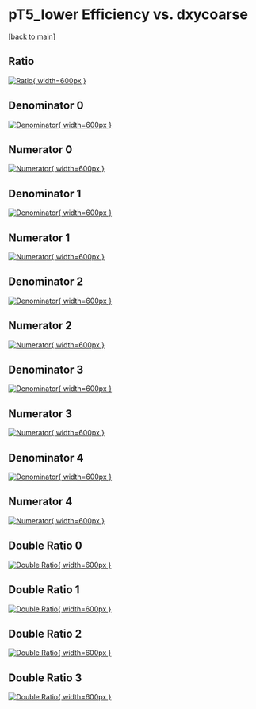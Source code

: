 # pT5_lower Efficiency vs. dxycoarse

[[back to main](./)]



## Ratio

[![Ratio](../mtv/var/pT5_lower_vtr_321_0_eff_dxycoarse.png){ width=600px }](../mtv/var/pT5_lower_vtr_321_0_eff_dxycoarse.pdf)

## Denominator 0

[![Denominator](../mtv/den/pT5_lower_vtr_321_0_eff_dxycoarse_den0.png){ width=600px }](../mtv/den/pT5_lower_vtr_321_0_eff_dxycoarse_den0.pdf)

## Numerator 0

[![Numerator](../mtv/num/pT5_lower_vtr_321_0_eff_dxycoarse_num0.png){ width=600px }](../mtv/num/pT5_lower_vtr_321_0_eff_dxycoarse_num0.pdf)

## Denominator 1

[![Denominator](../mtv/den/pT5_lower_vtr_321_0_eff_dxycoarse_den1.png){ width=600px }](../mtv/den/pT5_lower_vtr_321_0_eff_dxycoarse_den1.pdf)

## Numerator 1

[![Numerator](../mtv/num/pT5_lower_vtr_321_0_eff_dxycoarse_num1.png){ width=600px }](../mtv/num/pT5_lower_vtr_321_0_eff_dxycoarse_num1.pdf)

## Denominator 2

[![Denominator](../mtv/den/pT5_lower_vtr_321_0_eff_dxycoarse_den2.png){ width=600px }](../mtv/den/pT5_lower_vtr_321_0_eff_dxycoarse_den2.pdf)

## Numerator 2

[![Numerator](../mtv/num/pT5_lower_vtr_321_0_eff_dxycoarse_num2.png){ width=600px }](../mtv/num/pT5_lower_vtr_321_0_eff_dxycoarse_num2.pdf)

## Denominator 3

[![Denominator](../mtv/den/pT5_lower_vtr_321_0_eff_dxycoarse_den3.png){ width=600px }](../mtv/den/pT5_lower_vtr_321_0_eff_dxycoarse_den3.pdf)

## Numerator 3

[![Numerator](../mtv/num/pT5_lower_vtr_321_0_eff_dxycoarse_num3.png){ width=600px }](../mtv/num/pT5_lower_vtr_321_0_eff_dxycoarse_num3.pdf)

## Denominator 4

[![Denominator](../mtv/den/pT5_lower_vtr_321_0_eff_dxycoarse_den4.png){ width=600px }](../mtv/den/pT5_lower_vtr_321_0_eff_dxycoarse_den4.pdf)

## Numerator 4

[![Numerator](../mtv/num/pT5_lower_vtr_321_0_eff_dxycoarse_num4.png){ width=600px }](../mtv/num/pT5_lower_vtr_321_0_eff_dxycoarse_num4.pdf)

## Double Ratio 0

[![Double Ratio](../mtv/ratio/pT5_lower_vtr_321_0_eff_dxycoarse_ratio0.png){ width=600px }](../mtv/ratio/pT5_lower_vtr_321_0_eff_dxycoarse_ratio0.pdf)

## Double Ratio 1

[![Double Ratio](../mtv/ratio/pT5_lower_vtr_321_0_eff_dxycoarse_ratio1.png){ width=600px }](../mtv/ratio/pT5_lower_vtr_321_0_eff_dxycoarse_ratio1.pdf)

## Double Ratio 2

[![Double Ratio](../mtv/ratio/pT5_lower_vtr_321_0_eff_dxycoarse_ratio2.png){ width=600px }](../mtv/ratio/pT5_lower_vtr_321_0_eff_dxycoarse_ratio2.pdf)

## Double Ratio 3

[![Double Ratio](../mtv/ratio/pT5_lower_vtr_321_0_eff_dxycoarse_ratio3.png){ width=600px }](../mtv/ratio/pT5_lower_vtr_321_0_eff_dxycoarse_ratio3.pdf)

